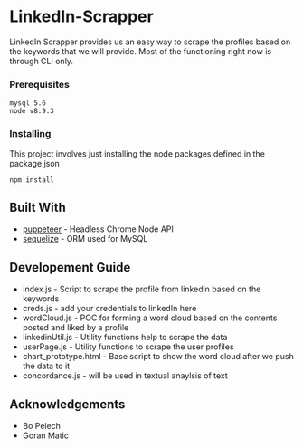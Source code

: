 # LinkedIn-Scrapper
LinkedIn Scrapper provides us an easy way to scrape the profiles based on the keywords that we will provide. Most of the functioning right now is through CLI only.

### Prerequisites
```
mysql 5.6
node v8.9.3
```

### Installing
This project involves just installing the node packages defined in the package.json

```
npm install
```

## Built With
* [puppeteer](https://pptr.dev/) - Headless Chrome Node API
* [sequelize](http://docs.sequelizejs.com/) - ORM used for MySQL

## Developement Guide
* index.js - Script to scrape the profile from linkedin based on the keywords
* creds.js - add your credentials to linkedIn here  
* wordCloud.js - POC for forming a word cloud based on the contents posted and liked by a profile
* linkedinUtil.js - Utility functions help to scrape the data
* userPage.js - Utility functions to scrape the user profiles
* chart_prototype.html - Base script to show the word cloud after we push the data to it
* concordance.js - will be used in textual anaylsis of text

## Acknowledgements
* Bo Pelech
* Goran Matic



